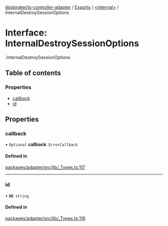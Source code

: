 [@iobroker/js-controller-adapter](../README.md) / [Exports](../modules.md) / [<internal\>](../modules/internal_.md) / InternalDestroySessionOptions

# Interface: InternalDestroySessionOptions

[<internal>](../modules/internal_.md).InternalDestroySessionOptions

## Table of contents

### Properties

- [callback](internal_.InternalDestroySessionOptions.md#callback)
- [id](internal_.InternalDestroySessionOptions.md#id)

## Properties

### callback

• `Optional` **callback**: `ErrorCallback`

#### Defined in

[packages/adapter/src/lib/_Types.ts:117](https://github.com/ioBroker/ioBroker.js-controller/blob/33a5e85a/packages/adapter/src/lib/_Types.ts#L117)

___

### id

• **id**: `string`

#### Defined in

[packages/adapter/src/lib/_Types.ts:116](https://github.com/ioBroker/ioBroker.js-controller/blob/33a5e85a/packages/adapter/src/lib/_Types.ts#L116)
